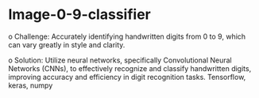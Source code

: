 # Image-0-9-classifier

o	Challenge: Accurately identifying handwritten digits from 0 to 9, which can vary greatly in style and clarity.

o	Solution: Utilize neural networks, specifically Convolutional Neural Networks (CNNs), to effectively recognize and classify handwritten digits, improving accuracy and efficiency in digit recognition tasks.
Tensorflow, keras, numpy
